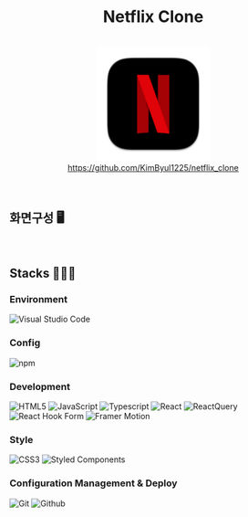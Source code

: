 <div align="center">

# Netflix Clone
<br />
<img height="200" src="./readme/logo.png" />
<br />
<a display="block" href="#">https://github.com/KimByul1225/netflix_clone</a>
<br /><br />
</div>
<br />

## 화면구성 🖥
<!-- <img width="100%" height="auto" src="./readme/device_mock_up.png" /> -->
<br />

## Stacks 🧑🏻‍💻
### Environment
![Visual Studio Code](https://img.shields.io/badge/Visual%20Studio%20Code-007ACC?style=for-the-badge&logo=Visual%20Studio%20Code&logoColor=white)
### Config
![npm](https://img.shields.io/badge/npm-CB3837?style=for-the-badge&logo=npm&logoColor=white)        
### Development
![HTML5](https://img.shields.io/badge/html5-%23E34F26.svg?style=for-the-badge&logo=html5&logoColor=white) 
![JavaScript](https://img.shields.io/badge/JavaScript-F7DF1E?style=for-the-badge&logo=Javascript&logoColor=white)
![Typescript](https://img.shields.io/badge/Typescript-3178C6?style=for-the-badge&logo=Typescript&logoColor=white)
![React](https://img.shields.io/badge/React-20232A?style=for-the-badge&logo=react&logoColor=61DAFB)
![ReactQuery](https://img.shields.io/badge/react--querty-ff4154.svg?style=for-the-badge&logo=react-query&logoColor=white) 
![React Hook Form](https://img.shields.io/badge/reacthookform-EC5990.svg?style=for-the-badge&logo=reacthookform&logoColor=white) 
![Framer Motion](https://img.shields.io/badge/framer%20motion-0055FF.svg?style=for-the-badge&logo=framer&logoColor=white) 
### Style
![CSS3](https://img.shields.io/badge/css3-%231572B6.svg?style=for-the-badge&logo=css3&logoColor=white) 
![Styled Components](https://img.shields.io/badge/styled--components-DB7093?style=for-the-badge&logo=styled-components&logoColor=white)
### Configuration Management & Deploy
![Git](https://img.shields.io/badge/Git-F05032?style=for-the-badge&logo=Git&logoColor=white)
![Github](https://img.shields.io/badge/GitHub-181717?style=for-the-badge&logo=GitHub&logoColor=white)    
<br />

